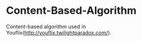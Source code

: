 # Content-Based-Algorithm
Content-based algorithm used in Youflix(http://youflix.twilightparadox.com/).
